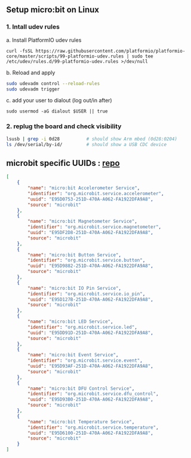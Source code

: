 ## Setup micro:bit on Linux

### 1. Intall udev rules

a. Install PlatformIO udev rules

`curl -fsSL https://raw.githubusercontent.com/platformio/platformio-core/master/scripts/99-platformio-udev.rules | sudo tee /etc/udev/rules.d/99-platformio-udev.rules >/dev/null`

b. Reload and apply

```bash
sudo udevadm control --reload-rules
sudo udevadm trigger
```

c. add your user to dialout (log out/in after)

`sudo usermod -aG dialout $USER || true`

### 2. replug the board and check visibility

```bash
lsusb | grep -i 0d28          # should show Arm mbed (0d28:0204)
ls /dev/serial/by-id/         # should show a USB CDC device
```

## microbit specific UUIDs : [repo](https://github.com/NordicSemiconductor/bluetooth-numbers-database/blob/master/v1/service_uuids.json)

```json
[
    {
        "name": "micro:bit Accelerometer Service",
        "identifier": "org.microbit.service.accelerometer",
        "uuid": "E95D0753-251D-470A-A062-FA1922DFA9A8",
        "source": "microbit"
    },
    {
        "name": "micro:bit Magnetometer Service",
        "identifier": "org.microbit.service.magnetometer",
        "uuid": "E95DF2D8-251D-470A-A062-FA1922DFA9A8",
        "source": "microbit"
    },
    {
        "name": "micro:bit Button Service",
        "identifier": "org.microbit.service.button",
        "uuid": "E95D9882-251D-470A-A062-FA1922DFA9A8",
        "source": "microbit"
    },
    {
        "name": "micro:bit IO Pin Service",
        "identifier": "org.microbit.service.io_pin",
        "uuid": "E95D127B-251D-470A-A062-FA1922DFA9A8",
        "source": "microbit"
    },
    {
        "name": "micro:bit LED Service",
        "identifier": "org.microbit.service.led",
        "uuid": "E95DD91D-251D-470A-A062-FA1922DFA9A8",
        "source": "microbit"
    },
    {
        "name": "micro:bit Event Service",
        "identifier": "org.microbit.service.event",
        "uuid": "E95D93AF-251D-470A-A062-FA1922DFA9A8",
        "source": "microbit"
    },
    {
        "name": "micro:bit DFU Control Service",
        "identifier": "org.microbit.service.dfu_control",
        "uuid": "E95D93B0-251D-470A-A062-FA1922DFA9A8",
        "source": "microbit"
    },
    {
        "name": "micro:bit Temperature Service",
        "identifier": "org.microbit.service.temperature",
        "uuid": "E95D6100-251D-470A-A062-FA1922DFA9A8",
        "source": "microbit"
    }
]
```
